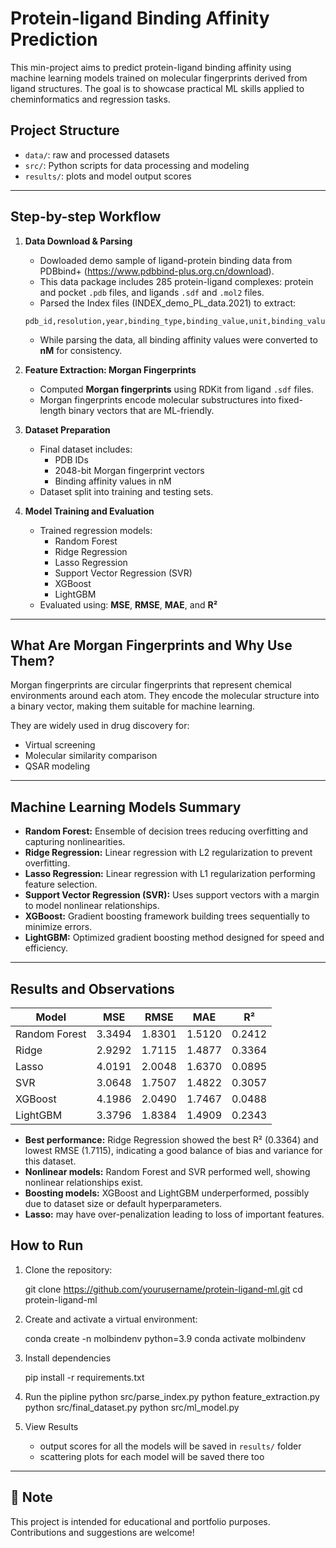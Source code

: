 # Protein-ligand Binding Affinity Prediction

This min-project aims to predict protein-ligand binding affinity using machine learning models trained on molecular fingerprints derived from ligand structures. The goal is to showcase practical ML skills applied to cheminformatics and regression tasks.
 

## Project Structure 
- `data/`: raw and processed datasets  
- `src/`: Python scripts for data processing and modeling 
- `results/`: plots and model output scores

---

## Step-by-step Workflow

1. **Data Download & Parsing**  
   - Dowloaded demo sample of ligand-protein binding data from PDBbind+ (https://www.pdbbind-plus.org.cn/download).
   - This data package includes 285 protein-ligand complexes: protein and pocket `.pdb` files, and ligands `.sdf` and `.mol2` files.
   - Parsed the Index files (INDEX_demo_PL_data.2021) to extract:
   ```
   pdb_id,resolution,year,binding_type,binding_value,unit,binding_value_nM,ligand_name
   ```
   - While parsing the data, all binding affinity values were converted to **nM** for consistency. 

2. **Feature Extraction: Morgan Fingerprints**  
   - Computed **Morgan fingerprints** using RDKit from ligand `.sdf` files.  
   - Morgan fingerprints encode molecular substructures into fixed-length binary vectors that are ML-friendly.

3. **Dataset Preparation**  
   - Final dataset includes:
     - PDB IDs  
     - 2048-bit Morgan fingerprint vectors  
     - Binding affinity values in nM  
   - Dataset split into training and testing sets.

4. **Model Training and Evaluation**  
   - Trained regression models:
     - Random Forest  
     - Ridge Regression  
     - Lasso Regression  
     - Support Vector Regression (SVR)  
     - XGBoost  
     - LightGBM  
   - Evaluated using: **MSE**, **RMSE**, **MAE**, and **R²**


---

## What Are Morgan Fingerprints and Why Use Them?

Morgan fingerprints are circular fingerprints that represent chemical environments around each atom. They encode the molecular structure into a binary vector, making them suitable for machine learning.

They are widely used in drug discovery for:
- Virtual screening  
- Molecular similarity comparison  
- QSAR modeling

---

## Machine Learning Models Summary

- **Random Forest:** Ensemble of decision trees reducing overfitting and capturing nonlinearities.  
- **Ridge Regression:** Linear regression with L2 regularization to prevent overfitting.  
- **Lasso Regression:** Linear regression with L1 regularization performing feature selection.  
- **Support Vector Regression (SVR):** Uses support vectors with a margin to model nonlinear relationships.  
- **XGBoost:** Gradient boosting framework building trees sequentially to minimize errors.  
- **LightGBM:** Optimized gradient boosting method designed for speed and efficiency.

---

## Results and Observations

| Model         | MSE    | RMSE   | MAE    | R²     |
|---------------|--------|--------|--------|--------|
| Random Forest | 3.3494 | 1.8301 | 1.5120 | 0.2412 |
| Ridge         | 2.9292 | 1.7115 | 1.4877 | 0.3364 |
| Lasso         | 4.0191 | 2.0048 | 1.6370 | 0.0895 |
| SVR           | 3.0648 | 1.7507 | 1.4822 | 0.3057 |
| XGBoost       | 4.1986 | 2.0490 | 1.7467 | 0.0488 |
| LightGBM      | 3.3796 | 1.8384 | 1.4909 | 0.2343 |

- **Best performance:** Ridge Regression showed the best R² (0.3364) and lowest RMSE (1.7115), indicating a good balance of bias and variance for this dataset.  
- **Nonlinear models:** Random Forest and SVR performed well, showing nonlinear relationships exist.  
- **Boosting models:** XGBoost and LightGBM underperformed, possibly due to dataset size or default hyperparameters.  
- **Lasso:** may have over-penalization leading to loss of important features.


## How to Run

1. Clone the repository:
   
   git clone https://github.com/yourusername/protein-ligand-ml.git
   cd protein-ligand-ml

2. Create and activate a virtual environment:
   
   conda create -n molbindenv python=3.9
   conda activate molbindenv

3. Install dependencies

   pip install -r requirements.txt

4. Run the pipline
   python src/parse_index.py
   python feature_extraction.py
   python src/final_dataset.py
   python src/ml_model.py

5. View Results
   - output scores for all the models will be saved in `results/` folder
   - scattering plots for each model will be saved there too

---

## 📌 Note

This project is intended for educational and portfolio purposes.  
Contributions and suggestions are welcome!